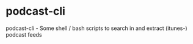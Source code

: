 # podcast-cli
podcast-cli - Some shell / bash scripts to search in and extract (itunes-) podcast feeds
